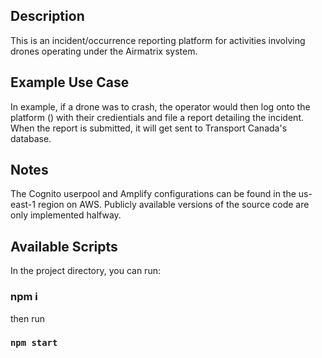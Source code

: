 ## Description 
This is an incident/occurrence reporting platform for activities involving drones operating under the Airmatrix system. 

## Example Use Case
In example, if a drone was to crash, the operator would then log onto the platform () with their credientials and file a report detailing the incident. When the report is submitted, it will get sent to Transport Canada's database.

## Notes
The Cognito userpool and Amplify configurations can be found in the us-east-1 region on AWS.
Publicly available versions of the source code are only implemented halfway. 

## Available Scripts
In the project directory, you can run:

### npm i

then run 

### `npm start`



